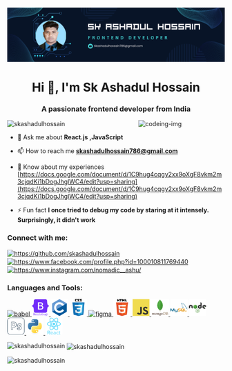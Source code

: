 
![logo](https://github.com/skashadulhossain/skashadulhossain/blob/main/git-banner.png)
<h1 align="center">Hi 👋, I'm Sk Ashadul Hossain</h1>
<h3 align="center">A passionate frontend developer from India</h3>
<img align="right" alt="codeing-img" width="200" src="https://media1.tenor.com/images/0660efe82fa3da42ed56eef013171835/tenor.gif?itemid=16596559">

<p align="left"> <img src="https://komarev.com/ghpvc/?username=skashadulhossain&label=Profile%20views&color=0e75b6&style=flat" alt="skashadulhossain" /> </p>

- 💬 Ask me about **React.js ,JavaScript**

- 📫 How to reach me **skashadulhossain786@gmail.com**

- 📄 Know about my experiences [https://docs.google.com/document/d/1C9hug4cqgy2xx9oXgF8vkm2m3cjqdKi1bDogJhglWC4/edit?usp=sharing](https://docs.google.com/document/d/1C9hug4cqgy2xx9oXgF8vkm2m3cjqdKi1bDogJhglWC4/edit?usp=sharing)

- ⚡ Fun fact **I once tried to debug my code by staring at it intensely. Surprisingly, it didn't work**

<h3 align="left">Connect with me:</h3>
<p align="left">
<a href="https://linkedin.com/in/https://github.com/skashadulhossain" target="blank"><img align="center" src="https://raw.githubusercontent.com/rahuldkjain/github-profile-readme-generator/master/src/images/icons/Social/linked-in-alt.svg" alt="https://github.com/skashadulhossain" height="30" width="40" /></a>
<a href="https://fb.com/https://www.facebook.com/profile.php?id=100010811769440" target="blank"><img align="center" src="https://raw.githubusercontent.com/rahuldkjain/github-profile-readme-generator/master/src/images/icons/Social/facebook.svg" alt="https://www.facebook.com/profile.php?id=100010811769440" height="30" width="40" /></a>
<a href="https://instagram.com/https://www.instagram.com/nomadic__ashu/" target="blank"><img align="center" src="https://raw.githubusercontent.com/rahuldkjain/github-profile-readme-generator/master/src/images/icons/Social/instagram.svg" alt="https://www.instagram.com/nomadic__ashu/" height="30" width="40" /></a>
</p>

<h3 align="left">Languages and Tools:</h3>
<p align="left"> <a href="https://babeljs.io/" target="_blank" rel="noreferrer"> <img src="https://www.vectorlogo.zone/logos/babeljs/babeljs-icon.svg" alt="babel" width="40" height="40"/> </a> <a href="https://getbootstrap.com" target="_blank" rel="noreferrer"> <img src="https://raw.githubusercontent.com/devicons/devicon/master/icons/bootstrap/bootstrap-plain-wordmark.svg" alt="bootstrap" width="40" height="40"/> </a> <a href="https://www.cprogramming.com/" target="_blank" rel="noreferrer"> <img src="https://raw.githubusercontent.com/devicons/devicon/master/icons/c/c-original.svg" alt="c" width="40" height="40"/> </a> <a href="https://www.w3schools.com/css/" target="_blank" rel="noreferrer"> <img src="https://raw.githubusercontent.com/devicons/devicon/master/icons/css3/css3-original-wordmark.svg" alt="css3" width="40" height="40"/> </a> <a href="https://www.figma.com/" target="_blank" rel="noreferrer"> <img src="https://www.vectorlogo.zone/logos/figma/figma-icon.svg" alt="figma" width="40" height="40"/> </a> <a href="https://www.w3.org/html/" target="_blank" rel="noreferrer"> <img src="https://raw.githubusercontent.com/devicons/devicon/master/icons/html5/html5-original-wordmark.svg" alt="html5" width="40" height="40"/> </a> <a href="https://developer.mozilla.org/en-US/docs/Web/JavaScript" target="_blank" rel="noreferrer"> <img src="https://raw.githubusercontent.com/devicons/devicon/master/icons/javascript/javascript-original.svg" alt="javascript" width="40" height="40"/> </a> <a href="https://www.mongodb.com/" target="_blank" rel="noreferrer"> <img src="https://raw.githubusercontent.com/devicons/devicon/master/icons/mongodb/mongodb-original-wordmark.svg" alt="mongodb" width="40" height="40"/> </a> <a href="https://www.mysql.com/" target="_blank" rel="noreferrer"> <img src="https://raw.githubusercontent.com/devicons/devicon/master/icons/mysql/mysql-original-wordmark.svg" alt="mysql" width="40" height="40"/> </a> <a href="https://nodejs.org" target="_blank" rel="noreferrer"> <img src="https://raw.githubusercontent.com/devicons/devicon/master/icons/nodejs/nodejs-original-wordmark.svg" alt="nodejs" width="40" height="40"/> </a> <a href="https://www.photoshop.com/en" target="_blank" rel="noreferrer"> <img src="https://raw.githubusercontent.com/devicons/devicon/master/icons/photoshop/photoshop-line.svg" alt="photoshop" width="40" height="40"/> </a> <a href="https://www.python.org" target="_blank" rel="noreferrer"> <img src="https://raw.githubusercontent.com/devicons/devicon/master/icons/python/python-original.svg" alt="python" width="40" height="40"/> </a> <a href="https://reactjs.org/" target="_blank" rel="noreferrer"> <img src="https://raw.githubusercontent.com/devicons/devicon/master/icons/react/react-original-wordmark.svg" alt="react" width="40" height="40"/> </a> </p>

<p><img align="left" src="https://github-readme-stats.vercel.app/api/top-langs?username=skashadulhossain&show_icons=true&locale=en&layout=compact" alt="skashadulhossain" /></p>

<p>&nbsp;<img align="center" src="https://github-readme-stats.vercel.app/api?username=skashadulhossain&show_icons=true&locale=en" alt="skashadulhossain" /></p>

<p><img align="center" src="https://github-readme-streak-stats.herokuapp.com/?user=skashadulhossain&" alt="skashadulhossain" /></p>
